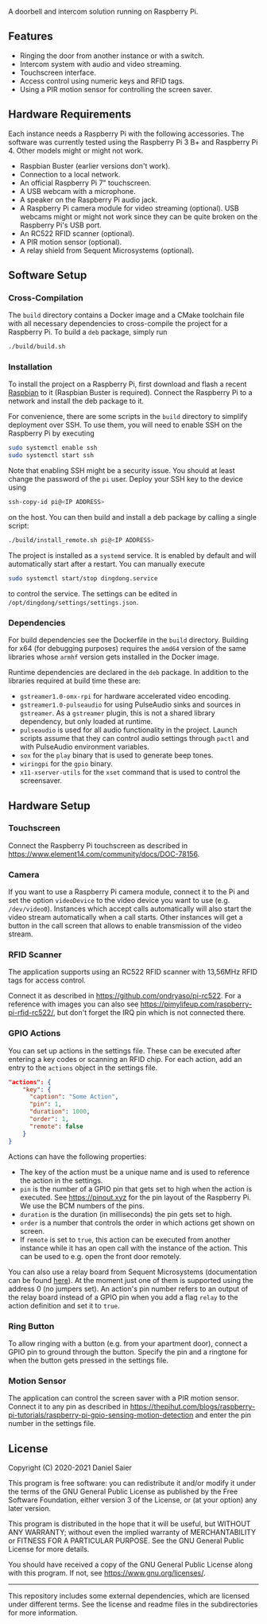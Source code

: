 A doorbell and intercom solution running on Raspberry Pi.

## Features

* Ringing the door from another instance or with a switch.
* Intercom system with audio and video streaming.
* Touchscreen interface.
* Access control using numeric keys and RFID tags.
* Using a PIR motion sensor for controlling the screen saver.

## Hardware Requirements

Each instance needs a Raspberry Pi with the following accessories. The software was currently tested using the Raspberry Pi 3 B+ and Raspberry Pi 4. Other models might or might not work.

- Raspbian Buster (earlier versions don't work).
- Connection to a local network.
- An official Raspberry Pi 7" touchscreen.
- A USB webcam with a microphone.
- A speaker on the Raspberry Pi audio jack.
- A Raspberry Pi camera module for video streaming (optional). USB webcams might or might not work since they can be quite broken on the Raspberry Pi's USB port.
- An RC522 RFID scanner (optional).
- A PIR motion sensor (optional).
- A relay shield from Sequent Microsystems (optional).

## Software Setup

### Cross-Compilation

The `build` directory contains a Docker image and a CMake toolchain file with all necessary dependencies to cross-compile the project for a Raspberry Pi. To build a `deb` package, simply run

```bash
./build/build.sh
```

### Installation

To install the project on a Raspberry Pi, first download and flash a recent [Raspbian](https://www.raspberrypi.org/downloads/raspbian/) to it (Raspbian Buster is required). Connect the Raspberry Pi to a network and install the deb package to it.

For convenience, there are some scripts in the `build` directory to simplify deployment over SSH. To use them, you will need to enable SSH on the Raspberry Pi by executing

```bash
sudo systemctl enable ssh
sudo systemctl start ssh
```

Note that enabling SSH might be a security issue. You should at least change the password of the `pi` user. Deploy your SSH key to the device using

```bash
ssh-copy-id pi@<IP ADDRESS>
```

on the host. You can then build and install a deb package by calling a single script:

```bash
./build/install_remote.sh pi@<IP ADDRESS>
```

The project is installed as a `systemd` service. It is enabled by default and will automatically start after a restart. You can manually execute

```bash
sudo systemctl start/stop dingdong.service
```

to control the service. The settings can be edited in `/opt/dingdong/settings/settings.json`.

### Dependencies

For build dependencies see the Dockerfile in the `build` directory. Building for x64 (for debugging purposes) requires the `amd64` version of the same libraries whose `armhf` version gets installed in the Docker image.

Runtime dependencies are declared in the `deb` package. In addition to the libraries required at build time these are:

- `gstreamer1.0-omx-rpi` for hardware accelerated video encoding.
- `gstreamer1.0-pulseaudio` for using PulseAudio sinks and sources in `gstreamer`. As a `gstreamer` plugin, this is not a shared library dependency, but only loaded at runtime.
- `pulseaudio` is used for all audio functionality in the project. Launch scripts assume that they can control audio settings through `pactl` and with PulseAudio environment variables.
- `sox` for the `play` binary that is used to generate beep tones.
- `wiringpi` for the `gpio` binary.
- `x11-xserver-utils` for the `xset` command that is used to control the screensaver.

## Hardware Setup

### Touchscreen

Connect the Raspberry Pi touchscreen as described in https://www.element14.com/community/docs/DOC-78156.

### Camera

If you want to use a Raspberry Pi camera module, connect it to the Pi and set the option `videoDevice` to the video device you want to use (e.g. `/dev/video0`). Instances which accept calls automatically will also start the video stream automatically when a call starts. Other instances will get a button in the call screen that allows to enable transmission of the video stream.

### RFID Scanner

The application supports using an RC522 RFID scanner with 13,56MHz RFID tags for access control.

Connect it as described in https://github.com/ondryaso/pi-rc522. For a reference with images you can also see https://pimylifeup.com/raspberry-pi-rfid-rc522/, but don't forget the IRQ pin which is not connected there.

### GPIO Actions

You can set up actions in the settings file. These can be executed after entering a key codes or scanning an RFID chip. For each action, add an entry to the `actions` object in the settings file.

```json
"actions": {
    "key": {
      "caption": "Some Action",
      "pin": 1,
      "duration": 1000,
      "order": 1,
      "remote": false
    }
}
```

Actions can have the following properties:

- The key of the action must be a unique name and is used to reference the action in the settings.
- `pin` is the number of a GPIO pin that gets set to high when the action is executed. See https://pinout.xyz for the pin layout of the Raspberry Pi. We use the BCM numbers of the pins.
- `duration` is the duration (in milliseconds) the pin gets set to high.
- `order` is a number that controls the order in which actions get shown on screen.
- If `remote` is set to `true`, this action can be executed from another instance while it has an open call with the instance of the action. This can be used to e.g. open the front door remotely.

You can also use a relay board from Sequent Microsystems (documentation can be found [here](https://www.robotshop.com/media/files/content/s/sqm/pdf/sequent-microsystems-8-relay-expansion-hat-raspberry-pi.pdf)). At the moment just one of them is supported using the address 0 (no jumpers set). An action's pin number refers to an output of the relay board instead of a GPIO pin when you add a flag `relay` to the action definition and set it to `true`.

### Ring Button

To allow ringing with a button (e.g. from your apartment door), connect a GPIO pin to ground through the button. Specify the pin and a ringtone for when the button gets pressed in the settings file.

### Motion Sensor

The application can control the screen saver with a PIR motion sensor. Connect it to any pin as described in https://thepihut.com/blogs/raspberry-pi-tutorials/raspberry-pi-gpio-sensing-motion-detection and enter the pin number in the settings file.

## License

Copyright (C) 2020-2021 Daniel Saier

This program is free software: you can redistribute it and/or modify it under the terms of the GNU General Public License as published by the Free Software Foundation, either version 3 of the License, or (at your option) any later version.

This program is distributed in the hope that it will be useful, but WITHOUT ANY WARRANTY; without even the implied warranty of MERCHANTABILITY or FITNESS FOR A PARTICULAR PURPOSE.  See the GNU General Public License for more details.

You should have received a copy of the GNU General Public License along with this program. If not, see https://www.gnu.org/licenses/.

---

This repository includes some external dependencies, which are licensed under different terms. See the license and readme files in the subdirectories for more information.
